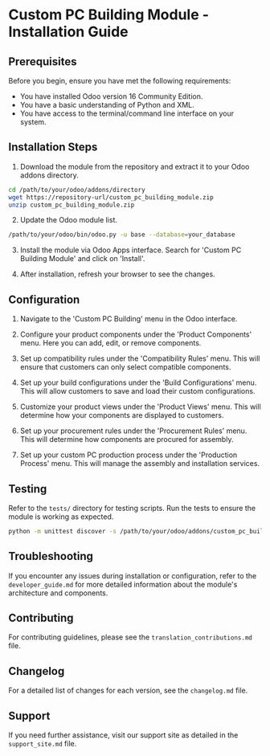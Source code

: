 # Custom PC Building Module - Installation Guide

## Prerequisites

Before you begin, ensure you have met the following requirements:

- You have installed Odoo version 16 Community Edition.
- You have a basic understanding of Python and XML.
- You have access to the terminal/command line interface on your system.

## Installation Steps

1. Download the module from the repository and extract it to your Odoo addons directory.

```bash
cd /path/to/your/odoo/addons/directory
wget https://repository-url/custom_pc_building_module.zip
unzip custom_pc_building_module.zip
```

2. Update the Odoo module list.

```bash
/path/to/your/odoo/bin/odoo.py -u base --database=your_database
```

3. Install the module via Odoo Apps interface. Search for 'Custom PC Building Module' and click on 'Install'.

4. After installation, refresh your browser to see the changes.

## Configuration

1. Navigate to the 'Custom PC Building' menu in the Odoo interface.

2. Configure your product components under the 'Product Components' menu. Here you can add, edit, or remove components.

3. Set up compatibility rules under the 'Compatibility Rules' menu. This will ensure that customers can only select compatible components.

4. Set up your build configurations under the 'Build Configurations' menu. This will allow customers to save and load their custom configurations.

5. Customize your product views under the 'Product Views' menu. This will determine how your components are displayed to customers.

6. Set up your procurement rules under the 'Procurement Rules' menu. This will determine how components are procured for assembly.

7. Set up your custom PC production process under the 'Production Process' menu. This will manage the assembly and installation services.

## Testing

Refer to the `tests/` directory for testing scripts. Run the tests to ensure the module is working as expected.

```bash
python -m unittest discover -s /path/to/your/odoo/addons/custom_pc_building_module/tests
```

## Troubleshooting

If you encounter any issues during installation or configuration, refer to the `developer_guide.md` for more detailed information about the module's architecture and components.

## Contributing

For contributing guidelines, please see the `translation_contributions.md` file.

## Changelog

For a detailed list of changes for each version, see the `changelog.md` file.

## Support

If you need further assistance, visit our support site as detailed in the `support_site.md` file.